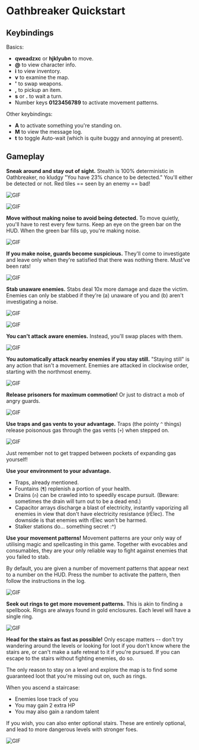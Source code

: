 # Oathbreaker Quickstart

## Keybindings

Basics:
- **qweadzxc** or **hjklyubn** to move.
- **@** to view character info.
- **i** to view inventory.
- **v** to examine the map.
- **'** to swap weapons.
- **,** to pickup an item.
- **s** or **.** to wait a turn.
- Number keys **0123456789** to activate movement patterns.

Other keybindings:
- **A** to activate something you're standing on.
- **M** to view the message log.
- **t** to toggle Auto-wait (which is quite buggy and annoying at present).

## Gameplay

**Sneak around and stay out of sight.** Stealth is 100%
deterministic in Oathbreaker, no kludgy "You have 23% chance to be detected."
You'll either be detected or not. Red tiles == seen by an enemy == bad!

![GIF](https://tilde.team/~kiedtl/images/rl/intro/1.gif)

![GIF](https://tilde.team/~kiedtl/images/rl/intro/2.gif)

**Move without making noise to avoid being detected.** To move quietly, you'll
have to rest every few turns. Keep an eye on the green bar on the HUD. When the
green bar fills up, you're making noise.

![GIF](https://tilde.team/~kiedtl/images/rl/intro/3.gif)

**If you make noise, guards become suspicious.** They'll come to investigate and
leave only when they're satisfied that there was nothing there. Must've been
rats!

![GIF](https://tilde.team/~kiedtl/images/rl/intro/4.gif)

**Stab unaware enemies.** Stabs deal 10x more damage and daze the victim.
Enemies can only be stabbed if they're (a) unaware of you and (b) aren't
investigating a noise.

![GIF](https://tilde.team/~kiedtl/images/rl/intro/5.gif)

![GIF](https://tilde.team/~kiedtl/images/rl/intro/6.gif)

**You can't attack aware enemies.** Instead, you'll swap places with them.

![GIF](https://tilde.team/~kiedtl/images/rl/intro/7.gif)

**You automatically attack nearby enemies if you stay still.** "Staying still"
is any action that isn't a movement. Enemies are attacked in clockwise order,
starting with the northmost enemy.

![GIF](https://tilde.team/~kiedtl/images/rl/intro/8.gif)

**Release prisoners for maximum commotion!** Or just to distract a mob of angry
guards.

![GIF](https://tilde.team/~kiedtl/images/rl/intro/9.gif)

**Use traps and gas vents to your advantage.** Traps (the pointy `^` things)
release poisonous gas through the gas vents (`+`) when stepped on.

![GIF](https://tilde.team/~kiedtl/images/rl/intro/11.gif)

Just remember not to get trapped between pockets of expanding gas yourself!

**Use your environment to your advantage.**

- Traps, already mentioned.
- Fountains (`¶`) replenish a portion of your health.
- Drains (`∩`) can be crawled into to speedily escape pursuit. (Beware:
  sometimes the drain will turn out to be a dead end.)
- Capacitor arrays discharge a blast of electricity, instantly vaporizing all
  enemies in view that don't have electricity resistance (rElec). The downside
  is that enemies with rElec won't be harmed.
- Stalker stations do... something secret :^)

**Use your movement patterns!** Movement patterns are your only way of utilising
magic and spellcasting in this game. Together with evocables and consumables,
they are your only reliable way to fight against enemies that you failed to
stab.

By default, you are given a number of movement patterns that appear next to a
number on the HUD. Press the number to activate the pattern, then follow the
instructions in the log.

![GIF](https://tilde.team/~kiedtl/images/rl/intro/12.gif)

**Seek out rings to get more movement patterns.** This is akin to finding a
spellbook. Rings are always found in gold enclosures. Each level will have a
single ring.

![GIF](https://tilde.team/~kiedtl/images/rl/intro/13.gif)

**Head for the stairs as fast as possible!** Only escape matters -- don't try
wandering around the levels or looking for loot if you don't know where the
stairs are, or can't make a safe retreat to it if you're pursued. If you can
escape to the stairs without fighting enemies, do so.

The only reason to stay on a level and explore the map is to find some
guaranteed loot that you're missing out on, such as rings.

When you ascend a staircase:
- Enemies lose track of you
- You may gain 2 extra HP
- You may also gain a random talent

If you wish, you can also enter optional stairs. These are entirely optional,
and lead to more dangerous levels with stronger foes.

![GIF](https://tilde.team/~kiedtl/images/rl/intro/14.gif)
